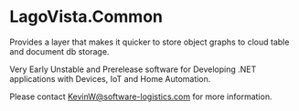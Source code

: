 # LagoVista.Common

Provides a layer that makes it quicker to store object graphs to cloud table and document db storage.

Very Early Unstable and Prerelease software for Developing .NET applications with Devices, IoT and Home Automation.

Please contact KevinW@software-logistics.com for more information.
